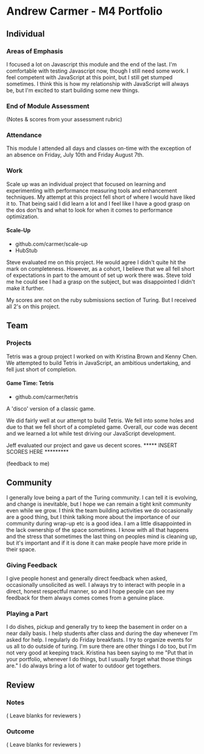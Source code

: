 # Andrew Carmer - M4 Portfolio

## Individual

### Areas of Emphasis

I focused a lot on Javascript this module and the end of the last. I'm comfortable with testing Javascript now, though I still need some work. I feel competent with JavaScript at this point, but I still get stumped sometimes. I think this is how my relationship with JavaScript will always be, but I'm excited to start building some new things.


### End of Module Assessment

(Notes & scores from your assessment rubric)

### Attendance

This module I attended all days and classes on-time with the exception of an absence on Friday, July 10th and Friday August 7th.

### Work

Scale up was an individual project that focused on learning and experimenting with performance measuring tools and enhancement techniques. My attempt at this project fell short of where I would have liked it to. That being said I did learn a lot and I feel like I have a good grasp on the dos don'ts and what to look for when it comes to performance optimization.

#### Scale-Up

* github.com/carmer/scale-up
* HubStub

Steve evaluated me on this project. He would agree I didn't quite hit the mark on completeness. However, as a cohort, I believe that we all fell short of expectations in part to the amount of set up work there was. Steve told me he could see I had a grasp on the subject, but was disappointed I didn't make it further.

My scores are not on the ruby submissions section of Turing. But I received all 2's on this project.

## Team

### Projects

Tetris was a group project I worked on with Kristina Brown and Kenny Chen. We attempted to build Tetris in JavaScript, an ambitious undertaking, and fell just short of completion.

#### Game Time: Tetris

* github.com/carmer/tetris

A 'disco' version of a classic game.

We did fairly well at our attempt to build Tetris. We fell into some holes and due to that we fell short of a completed game. Overall, our code was decent and we learned a lot while test driving our JavaScript development.

Jeff evaluated our project and gave us decent scores.
***** INSERT SCORES HERE *********

(feedback to me)

## Community
I generally love being a part of the Turing community. I can tell it is evolving, and change is inevitable, but I hope we can remain a tight knit community even while we grow. I think the team building activities we do occasionally are a good thing, but I think talking more about the importance of our community during wrap-up etc is a good idea. I am a little disappointed in the lack ownership of the space sometimes. I know with all that happens and the stress that sometimes the last thing on peoples mind is cleaning up, but it's important and if it is done it can make people have more pride in their space.

### Giving Feedback
I give people honest and generally direct feedback when asked, occasionally unsolicited as well. I always try to interact with people in a direct, honest respectful manner, so and I hope people can see my feedback for them always comes comes from a genuine place.


### Playing a Part

I do dishes, pickup and generally try to keep the basement in order on a near daily basis.
I help students after class and during the day whenever I'm asked for help.
I regularly do Friday breakfasts. I try to organize events for us all to do outside of turing. I'm sure there are other things I do too, but I'm not very good at keeping track. Kristina has been saying to me "Put that in your portfolio, whenever I do things, but I usually forget what those things are." I do always bring a lot of water to outdoor get togethers.


## Review

### Notes

( Leave blanks for reviewers )

### Outcome

( Leave blanks for reviewers )
